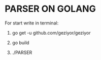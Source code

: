 # PARSER ON GOLANG

For start write in terminal:

1. go get -u github.com/geziyor/geziyor

2. go build

3. ./PARSER